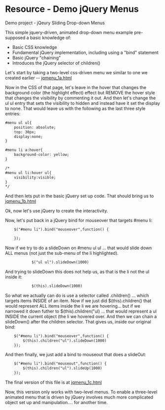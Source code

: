 Resource - Demo jQuery Menus
========
Demo project - jQeury Sliding Drop-down Menus

This simple jquery-driven, animated drop-down menu example pre-supposed a basic knowledge of:

*	Basic CSS knowledge
*	Fundamental jQuery implementation, including using a "bind" statement
*	Basic jQuery "chaining"
*	Introduces the jQuery selector of children()

Let's start by taking a two-level css-driven menu we similar to one we created earlier -- [jqmenu_1a.html](http://webdev.usc.edu/itp301/lecture_examples/jqmenu_1a.html)

Now in the CSS of that page, let's leave in the hover that changes the background color (the highlight effect) effect but REMOVE the hover style that changes the visibility by commenting it out. And then let's change the ul ul entry that sets the visibility to hidden and instead have it set the display to none. That would leave us with the following as the last three style entries:

```html
#menu ul ul{
	position: absolute;
	top: 30px;
	display:none;
}

#menu li a:hover{
	background-color: yellow;
}

/*
#menu ul li:hover ul{
	visibility:visible;
}
*/
```

And then lets put in the basic jQuery set up code. That should bring us to [jqmenu_1b.html](http://webdev.usc.edu/itp301/lecture_examples/jqmenu_1b.html)

Ok, now let's use jQuery to create the interactivity.

Now, let's put back in a jQuery bind for mouseover that targets #menu li:

```html
	$("#menu li").bind("mouseover",function() {

	});
```

Now if we try to do a slideDown on #menu ul ul ... that would slide down ALL menus (not just the sub-menu of the li highlighted).

```html
			$("ul ul").slideDown(1000)
```

And trying to slideDown this does not help us, as that is the li not the ul inside it:

```html
			$(this).slideDown(1000)
```

So what we actually can do is use a selector called .children() ... which targets items INSIDE of an item. Now if we just did $(this).children() that would represent ALL items inside the li we are hovering... but if we narrowed it down futher to $(this).children("ul) ... that would represent a ul INSIDE the current object (the li we hovered over. And then we can chain a slideDown() after the children selector. That gives us, inside our original bind:

```html
	$("#menu li").bind("mouseover",function() {
		$(this).children("ul").slideDown(1000)
	});
```

And then finally, we just add a bind to mouseout that does a slideOut:

```html
	$("#menu li").bind("mouseout",function() {
		$(this).children("ul").slideUp(1000)
	});
```
The final version of this file is at [jqmenu_1c.html](http://webdev.usc.edu/itp301/lecture_examples/jqmenu_1c.html)

Now, this version only works with two-level menus. To enable a three-level animated menu that is driven by jQuery involves much more complicated object set up and manipulation.... for another time.